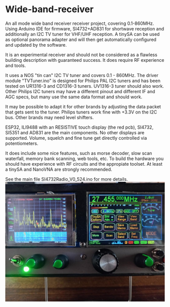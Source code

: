 # Wide-band-receiver
An all mode wide band receiver receiver project, covering 0.1-860MHz. Using Arduino IDE for firmware, SI4732+AD831 for shortwave reception and additionally an I2C TV tuner for VHF/UHF reception.
A tinySA can be used as optional panorama adapter and will then get automatically configured and updated by the software.     
 
It is an experimental receiver and should not be considered as a flawless building description with guaranteed success. 
It does require RF experience and tools.

It uses a NOS "tin can" I2C TV tuner and covers 0.1 - 860MHz.
The driver module "TVTuner.ino" is designed for Philips PAL I2C tuners and has been tested on UR1316-3 and CD1316-3 tuners. UV1316-3 tuner should also work.
Other Philips I2C tuners may have a different pinout and different IF and AGC specs, but many use the same data format and should work.

It may be possible to adapt it for other brands by adjusting the data packet that gets sent to the tuner. 
Philips tuners work fine with +3.3V on the I2C bus. Other brands may need level shifters.

ESP32, ILI9488 with an RESISTIVE touch display (the red pcb), SI4732, SI5351 and AD831 are the main components. No other displays are supported.
Volume, squelch and fine tune get directly controlled via potentiometers.

It does include some nice features, such as morse decoder, slow scan waterfall, memory bank scanning, web tools, etc.
To build the hardware you should have experience with RF circuits and the appropiate toolset. At least a tinySA and NanoVNA are strongly recommended. 

See the main file SI4732Radio_V0_524.ino for more details.
![Alt text](pics/1.jpg)
